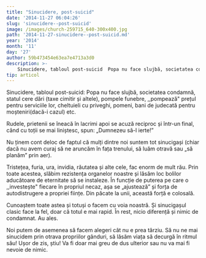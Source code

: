 ```yaml
---
title: "Sinucidere, post-suicid"
date: '2014-11-27 06:04:26'
slug: 'sinucidere--post-suicid'
image: /images/church-259715_640-300x400.jpg
path: '2014-11-27-sinucidere--post-suicid.md'
year: '2014'
month: '11'
day: '27'
author: 59b473454e63ea7e4713a3d0
description: >-
    Sinucidere, tabloul post-suicid  Popa nu face slujbă, societatea condamnă, statul cere dări (taxe cimitir și altele), pompele funebre, ,,pompează"  prețul pentru serviciile lor, cheltuieli cu priveghi
tip: articol
---
```

<div class="kg-card-markdown"><p>Sinucidere, tabloul post-suicid: Popa nu face slujbă, societatea condamnă, statul cere dări (taxe cimitir și altele), pompele funebre, ,,pompează"  prețul pentru serviciile lor, cheltuieli cu priveghi, pomeni, bani de judecată pentru moșteniri(dacă-i cazul) etc.</p>
<p>Rudele, prietenii se îneacă în lacrimi apoi se acuză reciproc și într-un final, când cu toții se mai liniștesc, spun: „Dumnezeu să-l ierte!”</p>
<p>Nu ținem cont deloc de faptul că mulți dintre noi suntem tot sinucigași (chiar dacă nu avem curaj să ne aruncăm în fața trenului, să luăm otravă sau „să planăm” prin aer).</p>
<p>Tristețea, furia, ura, invidia, răutatea și alte cele, fac enorm de mult rău. Prin toate acestea, slăbim rezistența organelor noastre și lăsăm loc bolilor aducătoare de eternitate să se instaleze. În funcție de puterea pe care o ,,investește" fiecare în propriul necaz, așa se „ajustează” și forța de autodistrugere a propriei ființe. Din păcate la unii, această forță e colosală.</p>
<p>Cunoaștem toate astea și totuși o facem cu voia noastră. Și sinucigașul clasic face la fel, doar că totul e mai rapid. În rest, nicio diferență și nimic de condamnat. Au ales.</p>
<p>Noi putem de asemenea să facem alegeri cât nu e prea târziu. Să nu ne mai sinucidem prin otrava propriilor gânduri, să lăsăm viața să decurgă în ritmul său! Ușor de zis, știu! Va fi doar mai greu de dus ulterior sau nu va mai fi nevoie de nimic.</p>
</div>
    